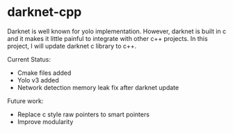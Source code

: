 # darknet-cpp

Darknet is well known for yolo implementation. However, darknet is built in c and it makes it little painful to integrate with other c++ projects. In this project, I will update darknet c library to c++.

Current Status:
- Cmake files added
- Yolo v3 added
- Network detection memory leak fix after darknet update

Future work:
- Replace c style raw pointers to smart pointers
- Improve modularity
